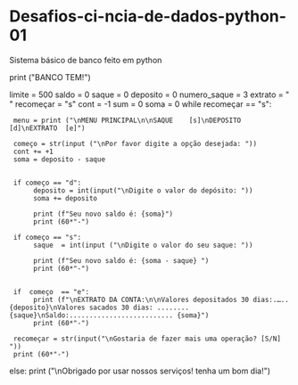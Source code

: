 # Desafios-ci-ncia-de-dados-python-01
Sistema básico de banco feito em python

print ("BANCO TEM!")

limite = 500
saldo = 0
saque = 0
deposito = 0
numero_saque = 3
extrato = " "
recomeçar = "s"
cont = -1
sum = 0
soma = 0
while recomeçar == "s":
     
     menu = print ("\nMENU PRINCIPAL\n\nSAQUE    [s]\nDEPOSITO [d]\nEXTRATO  [e]")
     
     começo = str(input ("\nPor favor digite a opção desejada: "))
     cont += +1
     soma = deposito - saque
     
     
     if começo == "d":
          deposito = int(input("\nDigite o valor do depósito: "))
          soma += deposito
          
          print (f"Seu novo saldo é: {soma}")
          print (60*"-")
          
     if começo == "s":
          saque  = int(input ("\nDigite o valor do seu saque: "))
                  
          print (f"Seu novo saldo é: {soma - saque} ")
          print (60*"-")
          
          
     if  começo  == "e":
          print (f"\nEXTRATO DA CONTA:\n\nValores depositados 30 dias:.….. {deposito}\nValores sacados 30 dias: ........{saque}\nSaldo:.......................... {soma}")
          print (60*"-")
               
     recomeçar = str(input("\nGostaria de fazer mais uma operação? [S/N] "))
     print (60*"-")
     
else:
          print ("\nObrigado por usar nossos serviços! tenha um bom dia!")
